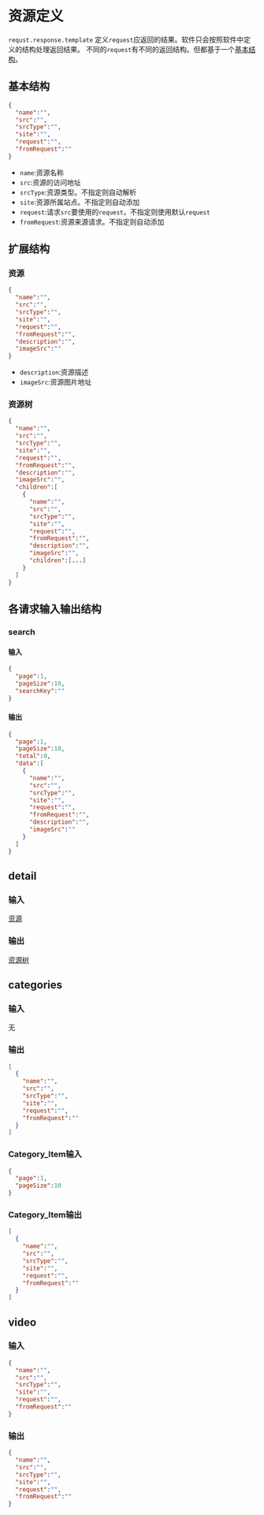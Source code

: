 # 资源定义

`requst.response.template` 定义`request`应返回的结果。软件只会按照软件中定义的结构处理返回结果。
不同的`request`有不同的返回结构。但都基于一个[基本结构](#基本结构)。

## 基本结构

~~~json
{
  "name":"",
  "src":"",
  "srcType":"",
  "site":"",
  "request":"",
  "fromRequest":""
}
~~~

- `name`:资源名称
- `src`:资源的访问地址
- `srcType`:资源类型。不指定则自动解析
- `site`:资源所属站点。不指定则自动添加
- `request`:请求`src`要使用的`request`，不指定则使用默认`request`
- `fromRequest`:资源来源请求。不指定则自动添加

## 扩展结构

### 资源

~~~json
{
  "name":"",
  "src":"",
  "srcType":"",
  "site":"",
  "request":"",
  "fromRequest":"",
  "description":"",
  "imageSrc":""
}
~~~

- `description`:资源描述
- `imageSrc`:资源图片地址

### 资源树

~~~json
{
  "name":"",
  "src":"",
  "srcType":"",
  "site":"",
  "request":"",
  "fromRequest":"",
  "description":"",
  "imageSrc":"",
  "children":[
    {
      "name":"",
      "src":"",
      "srcType":"",
      "site":"",
      "request":"",
      "fromRequest":"",
      "description":"",
      "imageSrc":"",
      "children":[...]
    }
  ]
}
~~~

## 各请求输入输出结构

### search

#### 输入

~~~json
{
  "page":1,
  "pageSize":10,
  "searchKey":""
}
~~~

#### 输出

~~~json
{
  "page":1,
  "pageSize":10,
  "total":0,
  "data":[
    {
      "name":"",
      "src":"",
      "srcType":"",
      "site":"",
      "request":"",
      "fromRequest":"",
      "description":"",
      "imageSrc":""
    }
  ]
}
~~~

## detail

### 输入

[资源](#资源)

### 输出

[资源树](#资源树)

## categories

### 输入

无

### 输出

~~~json
[
  {
    "name":"",
    "src":"",
    "srcType":"",
    "site":"",
    "request":"",
    "fromRequest":""
  }
]
~~~

### Category_Item输入

~~~json
{
  "page":1,
  "pageSize":10
}
~~~

### Category_Item输出

~~~json
[
  {
    "name":"",
    "src":"",
    "srcType":"",
    "site":"",
    "request":"",
    "fromRequest":""
  }
]
~~~

## video

### 输入

~~~json
{
  "name":"",
  "src":"",
  "srcType":"",
  "site":"",
  "request":"",
  "fromRequest":""
}
~~~

### 输出

~~~json
{
  "name":"",
  "src":"",
  "srcType":"",
  "site":"",
  "request":"",
  "fromRequest":""
}
~~~
